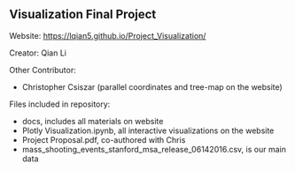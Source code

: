 ## Visualization Final Project

Website: https://lqian5.github.io/Project_Visualization/

Creator: Qian Li

Other Contributor: 
- Christopher Csiszar (parallel coordinates and tree-map on the website)

Files included in repository:
- docs, includes all materials on website
- Plotly Visualization.ipynb, all interactive visualizations on the website
- Project Proposal.pdf, co-authored with Chris
- mass_shooting_events_stanford_msa_release_06142016.csv, is our main data
